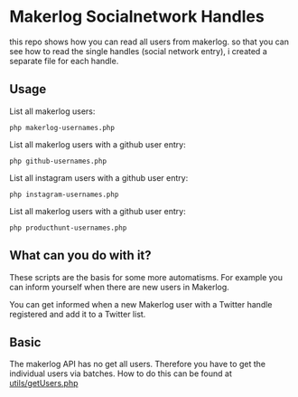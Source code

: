 Makerlog Socialnetwork Handles
======

this repo shows how you can read all users from makerlog. 
so that you can see how to read the single handles (social network entry), i created a separate file for each handle.

Usage
------

List all makerlog users:

```
php makerlog-usernames.php
```


List all makerlog users with a github user entry:

```
php github-usernames.php
```


List all instagram users with a github user entry:

```
php instagram-usernames.php
```


List all makerlog users with a github user entry:

```
php producthunt-usernames.php

```

What can you do with it?
------

These scripts are the basis for some more automatisms. 
For example you can inform yourself when there are new users in Makerlog.

You can get informed when a new Makerlog user with a Twitter handle registered and add it to a Twitter list.


Basic
------

The makerlog API has no get all users. 
Therefore you have to get the individual users via batches. 
How to do this can be found at [utils/getUsers.php](utils/getUsers.php)
